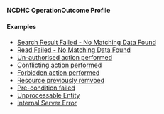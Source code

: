 **NCDHC OperationOutcome Profile**





#### Examples

- [Search Result Failed - No Matching Data Found](ncdhc-operationoutcome-bundle-404-example.html)
- [Read Failed - No Matching Data Found](ncdhc-operationoutcome-404-example.html)
- [Un-authorised action performed](ncdhc-operationoutcome-401-example.html)
- [Conflicting action performed](ncdhc-operationoutcome-409-example.html)
- [Forbidden action performed](ncdhc-operationoutcome-403-example.html)
- [Resource previously remvoed](ncdhc-operationoutcome-410-example.html)
- [Pre-condition failed](ncdhc-operationoutcome-412-example.html)
- [Unprocessable Entity](ncdhc-operationoutcome-422-example.html)
- [Internal Server Error](ncdhc-operationoutcome-500-example.html)


[Composition]: http://hl7.org.au/fhir/base2018Oct/StructureDefinition-au-composition.html
[extensible]: http://hl7.org/fhir/terminologies.html#extensible
[General Guidance Section]: definitions.html



